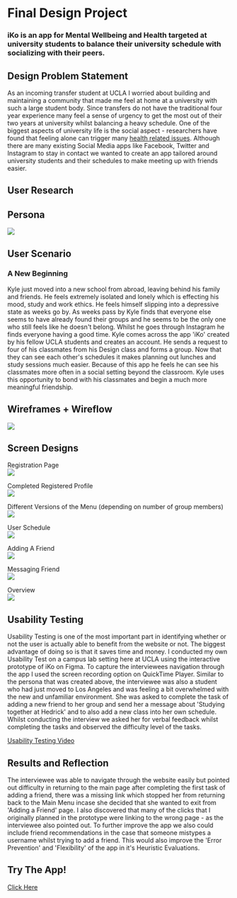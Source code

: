 # Final Design Project
### iKo is an app for Mental Wellbeing and Health targeted at university students to balance their university schedule with socializing with their peers. 

## Design Problem Statement  

As an incoming transfer student at UCLA I worried about building and maintaining a community that made me feel at home at a university with such a large student body. Since transfers do not have the traditional four year experience many feel a sense of urgency to get the most out of their two years at university whilst balancing a heavy schedule. One of the biggest aspects of university life is the social aspect - researchers have found that feeling alone can trigger many [health related issues](https://journals.sagepub.com/doi/full/10.1177/1745691614568352). Although there are many existing Social Media apps like Facebook, Twitter and Instagram to stay in contact we wanted to create an app tailored around university students and their schedules to make meeting up with friends easier. 

## User Research


## Persona 

![](https://izuberi.github.io/Portfolio/Persona.png)  

## User Scenario
### A New Beginning  
Kyle just moved into a new school from abroad, leaving behind his family and friends. He feels extremely isolated and lonely which is effecting his mood, study and work ethics. He feels himself slipping into a depressive state as weeks go by. As weeks pass by Kyle finds that everyone else seems to have already found their groups and he seems to be the only one who still feels like he doesn't belong. Whilst he goes through Instagram he finds everyone having a good time. Kyle comes across the app 'iKo' created by his fellow UCLA students and creates an account. He sends a request to four of his classmates from his Design class and forms a group. Now that they can see each other's schedules it makes planning out lunches and study sessions much easier. Because of this app he feels he can see his classmates more often in a social setting beyond the classroom. Kyle uses this opportunity to bond with his classmates and begin a much more meaningful friendship. 

## Wireframes + Wireflow 

![](https://izuberi.github.io/Portfolio/Wireframe.png)

## Screen Designs 

Registration Page  
![](https://izuberi.github.io/Portfolio/Registration.png)

Completed Registered Profile  
![](https://izuberi.github.io/Portfolio/Registration%20Profile.png)

Different Versions of the Menu (depending on number of group members)  
![](https://izuberi.github.io/Portfolio/Menu.png)

User Schedule  
![](https://izuberi.github.io/Portfolio/Self%20Schedule.png)

Adding A Friend  
![](https://izuberi.github.io/Portfolio/Adding%20A%20Friend.png)

Messaging Friend  
![](https://izuberi.github.io/Portfolio/Friend%20Profile.png)

Overview  
![](https://izuberi.github.io/Portfolio/Overview%20New.png)

## Usability Testing

Usability Testing is one of the most important part in identifying whether or not the user is actually able to benefit from the website or not. The biggest advantage of doing so is that it saves time and money. I conducted my own Usability Test on a campus lab setting here at UCLA using the interactive prototype of iKo on Figma. To capture the interviewees navigation through the app I used the screen recording option on QuickTime Player. Similar to the persona that was created above, the interviewee was also a student who had just moved to Los Angeles and was feeling a bit overwhelmed with the new and unfamiliar environment. She was asked to complete the task of adding a new friend to her group and send her a message about 'Studying together at Hedrick' and to also add a new class into her own schedule. Whilst conducting the interview we asked her for verbal feedback whilst completing the tasks and observed the difficulty level of the tasks. 

[Usability Testing Video](https://drive.google.com/file/d/10ovUJ0KeIzx3YLwNymx-i8-n61snxBmg/view?usp=sharing)

## Results and Reflection 

The interviewee was able to navigate through the website easily but pointed out difficulty in returning to the main page after completing the first task of adding a friend, there was a missing link which stopped her from returning back to the Main Menu incase she decided that she wanted to exit from 'Adding a Friend' page. I also discovered that many of the clicks that I originally planned in the prototype were linking to the wrong page - as the interviewee also pointed out. To further improve the app we also could include friend recommendations in the case that someone mistypes a username whilst trying to add a friend. This would also improve the 'Error Prevention' and 'Flexibility' of the app in it's Heuristic Evaluations.

## Try The App! 

[Click Here](https://www.figma.com/file/Djv1B8qfscLk8L9VZEazbI/iKo?node-id=0%3A1)
